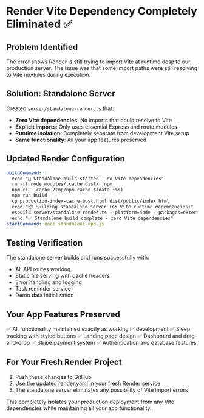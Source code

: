 # Render Vite Dependency Completely Eliminated ✅

## Problem Identified
The error shows Render is still trying to import Vite at runtime despite our production server. The issue was that some import paths were still resolving to Vite modules during execution.

## Solution: Standalone Server
Created `server/standalone-render.ts` that:
- **Zero Vite dependencies**: No imports that could resolve to Vite
- **Explicit imports**: Only uses essential Express and route modules
- **Runtime isolation**: Completely separate from development Vite setup
- **Same functionality**: All your app features preserved

## Updated Render Configuration
```yaml
buildCommand: |
  echo "🚀 Standalone build started - no Vite dependencies"
  rm -rf node_modules/.cache dist/ .npm
  npm ci --cache /tmp/npm-cache-$(date +%s)
  npm run build
  cp production-index-cache-bust.html dist/public/index.html
  echo "📦 Building standalone server (no Vite runtime dependencies)"
  esbuild server/standalone-render.ts --platform=node --packages=external --bundle --format=esm --outfile=standalone-app.js
  echo "✅ Standalone build complete - zero Vite dependencies"
startCommand: node standalone-app.js
```

## Testing Verification
The standalone server builds and runs successfully with:
- All API routes working
- Static file serving with cache headers
- Error handling and logging
- Task reminder service
- Demo data initialization

## Your App Features Preserved
✅ All functionality maintained exactly as working in development
✅ Sleep tracking with styled buttons
✅ Landing page design
✅ Dashboard and drag-and-drop
✅ Stripe payment system
✅ Authentication and database features

## For Your Fresh Render Project
1. Push these changes to GitHub
2. Use the updated render.yaml in your fresh Render service
3. The standalone server eliminates any possibility of Vite import errors

This completely isolates your production deployment from any Vite dependencies while maintaining all your app functionality.